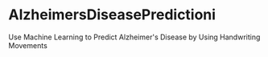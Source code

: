 # AlzheimersDiseasePredictioni
Use Machine Learning to Predict Alzheimer's Disease by Using Handwriting Movements
